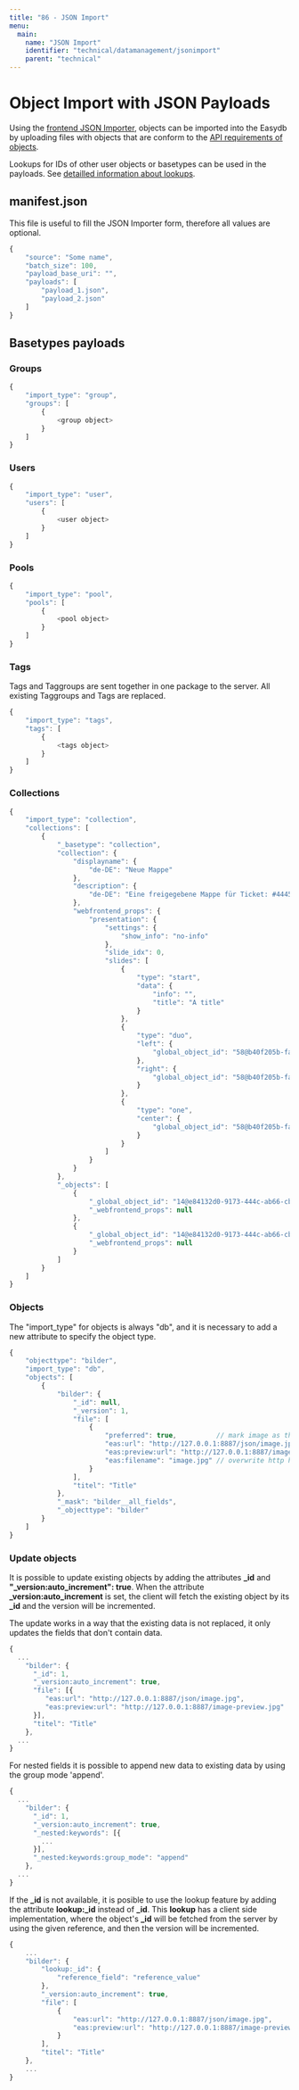 ```yaml
---
title: "86 - JSON Import"
menu:
  main:
    name: "JSON Import"
    identifier: "technical/datamanagement/jsonimport"
    parent: "technical"
---
```

# Object Import with JSON Payloads

Using the [frontend JSON Importer](../../../tools/jsonimport), objects can be imported into the Easydb by uploading files with objects that are conform to the [API requirements of objects](../../types/object).

Lookups for IDs of other user objects or basetypes can be used in the payloads. See [detailled information about lookups](/en/technical/datamanagement/lookups/).

## manifest.json

This file is useful to fill the JSON Importer form, therefore all values are optional.

```javascript
{
    "source": "Some name",
    "batch_size": 100,
    "payload_base_uri": "",
    "payloads": [
        "payload_1.json",
        "payload_2.json"
    ]
}
```

## Basetypes payloads

### Groups

```javascript
{
    "import_type": "group",
    "groups": [
        {
            <group object>
        }
    ]
}
```

### Users

```javascript
{
    "import_type": "user",
    "users": [
        {
            <user object>
        }
    ]
}
```

### Pools

```javascript
{
    "import_type": "pool",
    "pools": [
        {
            <pool object>
        }
    ]
}
```

### Tags

Tags and Taggroups are sent together in one package to the server. All existing Taggroups and Tags are replaced.

```javascript
{
    "import_type": "tags",
    "tags": [
        {
            <tags object>
        }
    ]
}
```

### Collections

```javascript
{
    "import_type": "collection",
    "collections": [
        {
            "_basetype": "collection",
            "collection": {
                "displayname": {
                    "de-DE": "Neue Mappe"
                },
                "description": {
                    "de-DE": "Eine freigegebene Mappe für Ticket: #44450"
                },
                "webfrontend_props": {
                    "presentation": {
                        "settings": {
                            "show_info": "no-info"
                        },
                        "slide_idx": 0,
                        "slides": [
                            {
                                "type": "start",
                                "data": {
                                    "info": "",
                                    "title": "A title"
                                }
                            },
                            {
                                "type": "duo",
                                "left": {
                                    "global_object_id": "58@b40f205b-fa95-48cc-b9f2-dfad8fcaa641"
                                },
                                "right": {
                                    "global_object_id": "58@b40f205b-fa95-48cc-b9f2-dfad8fcaa641"
                                }
                            },
                            {
                                "type": "one",
                                "center": {
                                    "global_object_id": "58@b40f205b-fa95-48cc-b9f2-dfad8fcaa641"
                                }
                            }
                        ]
                    }
                }
            },
            "_objects": [
                {
                    "_global_object_id": "14@e84132d0-9173-444c-ab66-cbd7cce0baf4",
                    "_webfrontend_props": null
                },
                {
                    "_global_object_id": "14@e84132d0-9173-444c-ab66-cbd7cce0baf4",
                    "_webfrontend_props": null
                }
            ]
        }
    ]
}
```

### Objects

The "import_type" for objects is always "db", and it is necessary to add a new attribute to specify the object type.

```javascript
{
    "objecttype": "bilder",
    "import_type": "db",
    "objects": [
        {
            "bilder": {
                "_id": null,
                "_version": 1,
                "file": [
                    {
                        "preferred": true,          // mark image as the preview version
                        "eas:url": "http://127.0.0.1:8887/json/image.jpg",
                        "eas:preview:url": "http://127.0.0.1:8887/image-preview.jpg",
                        "eas:filename": "image.jpg" // overwrite http header
                    }
                ],
                "titel": "Title"
            },
            "_mask": "bilder__all_fields",
            "_objecttype": "bilder"
        }
    ]
}
```

### Update objects

It is possible to update existing objects by adding the attributes **_id** and **"_version:auto_increment": true**. When the attribute **_version:auto_increment** is set, the client will fetch the existing object by its **_id** and the version will be incremented.

The update works in a way that the existing data is not replaced, it only updates the fields that don't contain data.


```javascript
{
  ...
    "bilder": {
      "_id": 1,
      "_version:auto_increment": true,
      "file": [{
         "eas:url": "http://127.0.0.1:8887/json/image.jpg",
         "eas:preview:url": "http://127.0.0.1:8887/image-preview.jpg"
      }],
      "titel": "Title"
    },
  ...
}
```
For nested fields it is possible to append new data to existing data by using the group mode 'append'.

```javascript
{
  ...
    "bilder": {
      "_id": 1,
      "_version:auto_increment": true,
      "_nested:keywords": [{
      	...   
      }],
      "_nested:keywords:group_mode": "append"
    },
  ...
}
```

If the **_id** is not available, it is posible to use the lookup feature by adding the attribute **lookup:_id** instead of **_id**. This **lookup** has a client side implementation, where the object's **_id** will be fetched from the server by using the given reference, and then the version will be incremented.

```javascript
{
    ...
    "bilder": {
        "lookup:_id": {
            "reference_field": "reference_value"
        },
        "_version:auto_increment": true,
        "file": [
            {
                "eas:url": "http://127.0.0.1:8887/json/image.jpg",
                "eas:preview:url": "http://127.0.0.1:8887/image-preview.jpg"
            }
        ],
        "titel": "Title"
    },
    ...
}
```
